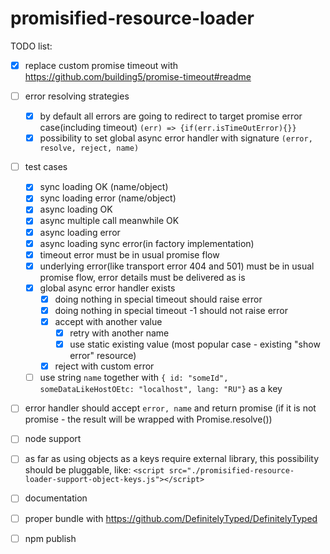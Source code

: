 # promisified-resource-loader

TODO list:
- [x] replace custom promise timeout with https://github.com/building5/promise-timeout#readme
- [ ] error resolving strategies 
  - [x] by default all errors are going to redirect to target promise error case(including timeout) `(err) => {if(err.isTimeOutError){}}`
  - [x] possibility to set global async error handler with signature `(error, resolve, reject, name)`
- [ ] test cases
  - [x] sync loading OK (name/object)
  - [x] sync loading error (name/object)
  - [x] async loading OK
  - [x] async multiple call meanwhile OK
  - [x] async loading error
  - [x] async loading sync error(in factory implementation)
  - [x] timeout error must be in usual promise flow
  - [x] underlying error(like transport error 404 and 501) must be in usual promise flow, error details must be delivered as is
  - [x] global async error handler exists 
    - [x] doing nothing in special timeout should raise error
    - [x] doing nothing in special timeout -1 should not raise error
    - [x] accept with another value
        - [x] retry with another name
        - [x] use static existing value (most popular case - existing "show error" resource)
    - [x] reject with custom error
  - [ ] use string `name` together with `{ id: "someId", someDataLikeHostOEtc: "localhost", lang: "RU"}` as a key
- [ ] error handler should accept `error, name` and return promise (if it is not promise - the result will be wrapped with Promise.resolve())
- [ ] node support 
- [ ] as far as using objects as a keys require external library, this possibility should be pluggable, like: `<script src="./promisified-resource-loader-support-object-keys.js"></script>`  
- [ ] documentation
- [ ] proper bundle with https://github.com/DefinitelyTyped/DefinitelyTyped
- [ ] npm publish
     
  
  
